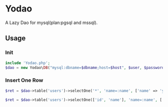 # Yodao
A Lazy Dao for mysql(plan:pgsql and mssql).

## Usage

### Init
```php
include 'Yodao.php';
$dao = new Yodao\DB("mysql:dbname=$dbname;host=$host", $user, $password);
```

### Insert One Row
```php
$ret = $dao->table('users')->selectOne('*', 'name=:name', ['name' => 'youwei']);
```

```php
$ret = $dao->table('users')->selectOne(['id', 'name'], 'name=:name', ['name' => 'youwei']);
```
